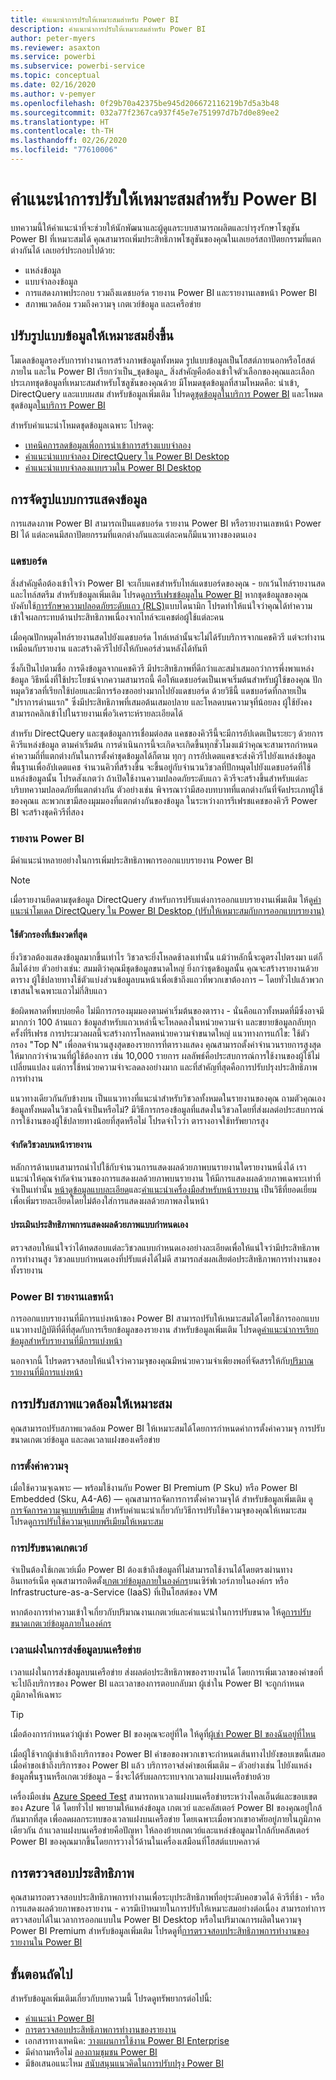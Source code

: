 ```yaml
---
title: คำแนะนำการปรับให้เหมาะสมสำหรับ Power BI
description: คำแนะนำการปรับให้เหมาะสมสำหรับ Power BI
author: peter-myers
ms.reviewer: asaxton
ms.service: powerbi
ms.subservice: powerbi-service
ms.topic: conceptual
ms.date: 02/16/2020
ms.author: v-pemyer
ms.openlocfilehash: 0f29b70a42375be945d206672116219b7d5a3b48
ms.sourcegitcommit: 032a77f2367ca937f45e7e751997d7b7d0e89ee2
ms.translationtype: HT
ms.contentlocale: th-TH
ms.lasthandoff: 02/26/2020
ms.locfileid: "77610006"
---
```

# <a name="optimization-guide-for-power-bi"></a>คำแนะนำการปรับให้เหมาะสมสำหรับ Power BI

บทความนี้ให้คำแนะนำที่จะช่วยให้นักพัฒนาและผู้ดูแลระบบสามารถผลิตและบำรุงรักษาโซลูชัน Power BI ที่เหมาะสมได้ คุณสามารถเพิ่มประสิทธิภาพโซลูชันของคุณในเลเยอร์สถาปัตยกรรมที่แตกต่างกันได้ เลเยอร์ประกอบไปด้วย:

- แหล่งข้อมูล
- แบบจำลองข้อมูล
- การแสดงภาพประกอบ รวมถึงแดชบอร์ด รายงาน Power BI และรายงานเลขหน้า Power BI
- สภาพแวดล้อม รวมถึงความจุ เกตเวย์ข้อมูล และเครือข่าย

## <a name="optimizing-the-data-model"></a>ปรับรูปแบบข้อมูลให้เหมาะสมยิ่งขึ้น

โมเดลข้อมูลรองรับการทำงานการสร้างภาพข้อมูลทั้งหมด รูปแบบข้อมูลเป็นโฮสต์ภายนอกหรือโฮสต์ภายใน และใน Power BI เรียกว่าเป็น_ชุดข้อมูล_ สิ่งสำคัญคือต้องเข้าใจตัวเลือกของคุณและเลือกประเภทชุดข้อมูลที่เหมาะสมสำหรับโซลูชันของคุณด้วย มีโหมดชุดข้อมูลที่สามโหมดคือ: นำเข้า, DirectQuery และแบบผสม สำหรับข้อมูลเพิ่มเติม โปรดดู[ชุดข้อมูลในบริการ Power BI](../service-datasets-understand.md) และโหมดชุดข้อมูล[ในบริการ Power BI](../service-dataset-modes-understand.md)

สำหรับคำแนะนำโหมดชุดข้อมูลเฉพาะ โปรดดู:

- [เทคนิคการลดข้อมูลเพื่อการนำเข้าการสร้างแบบจำลอง](import-modeling-data-reduction.md)
- [คำแนะนำแบบจำลอง DirectQuery ใน Power BI Desktop](directquery-model-guidance.md)
- [คำแนะนำแบบจำลองแบบรวมใน Power BI Desktop](composite-model-guidance.md)

## <a name="optimizing-visualizations"></a>การจัดรูปแบบการแสดงข้อมูล

การแสดงภาพ Power BI สามารถเป็นแดชบอร์ด รายงาน Power BI หรือรายงานเลขหน้า Power BI ได้ แต่ละคนมีสถาปัตยกรรมที่แตกต่างกันและแต่ละคนก็มีแนวทางของตนเอง 

### <a name="dashboards"></a>แดชบอร์ด

สิ่งสำคัญคือต้องเข้าใจว่า Power BI จะเก็บแคชสำหรับไทล์แดชบอร์ดของคุณ - ยกเว้นไทล์รายงานสด และไทล์สตรีม สำหรับข้อมูลเพิ่มเติม โปรดดู[การรีเฟรชข้อมูลใน Power BI](../refresh-data.md#tile-refresh) หากชุดข้อมูลของคุณบังคับใช้[การรักษาความปลอดภัยระดับแถว (RLS)](../service-admin-rls.md)แบบไดนามิก  โปรดทำให้แน่ใจว่าคุณได้ทำความเข้าใจผลกระทบด้านประสิทธิภาพเนื่องจากไทล์จะแคชต่อผู้ใช้แต่ละคน

เมื่อคุณปักหมุดไทล์รายงานสดไปยังแดชบอร์ด ไทล์เหล่านั้นจะไม่ได้รับบริการจากแคชคิวรี แต่จะทำงานเหมือนกับรายงาน และสร้างคิวรีไปยังให้กับคอร์ส่วนหลังได้ทันที

ซึ่งก็เป็นไปตามชื่อ การดึงข้อมูลจากแคชคิวรี มีประสิทธิภาพที่ดีกว่าและสม่ำเสมอกว่าการพึ่งพาแหล่งข้อมูล วิธีหนึ่งที่ใช้ประโยชน์จากความสามารถนี้ คือให้แดชบอร์ดเป็นเพจเริ่มต้นสำหรับผู้ใช้ของคุณ ปักหมุดวิชวลที่เรียกใช้บ่อยและมีการร้องขออย่างมากไปยังแดชบอร์ด ด้วยวิธีนี้ แดชบอร์ดที่กลายเป็น "ปราการด่านแรก" ซึ่งมีประสิทธิภาพที่เสมอต้นเสมอปลาย และโหลดบนความจุที่น้อยลง ผู้ใช้ยังคงสามารถคลิกเข้าไปในรายงานเพื่อวิเคราะห์รายละเอียดได้

สำหรับ DirectQuery และชุดข้อมูลการเชื่อมต่อสด แคชของคิวรีนี้จะมีการอัปเดตเป็นระยะๆ ด้วยการคิวรีแหล่งข้อมูล ตามค่าเริ่มต้น การดำเนินการนี้จะเกิดจะเกิดขึ้นทุกชั่วโมงแม้ว่าคุณจะสามารถกำหนดค่าความถี่ที่แตกต่างกันในการตั้งค่าชุดข้อมูลได้ก็ตาม ทุกๆ การอัปเดตแคชจะส่งคิวรีไปยังแหล่งข้อมูลพื้นฐานเพื่ออัปเดตแคช จำนวนคิวที่สร้างขึ้น จะขึ้นอยู่กับจำนวนวิชวลที่ปักหมุดไปยังแดชบอร์ดที่ใช้แหล่งข้อมูลนั้น โปรดสังเกตว่า ถ้าเปิดใช้งานความปลอดภัยระดับแถว คิวรีจะสร้างขึ้นสำหรับแต่ละบริบทความปลอดภัยที่แตกต่างกัน ตัวอย่างเช่น พิจารณาว่ามีสองบทบาทที่แตกต่างกันที่จัดประเภทผู้ใช้ของคุณแ ละพวกเขามีสองมุมมองที่แตกต่างกันของข้อมูล ในระหว่างการรีเฟรชแคชของคิวรี Power BI จะสร้างชุดคิวรีที่สอง

### <a name="power-bi-reports"></a>รายงาน Power BI

มีคำแนะนำหลายอย่างในการเพิ่มประสิทธิภาพการออกแบบรายงาน Power BI

> [!NOTE]
> เมื่อรายงานยึดตามชุดข้อมูล DirectQuery สำหรับการปรับแต่งการออกแบบรายงานเพิ่มเติม ให้ดู[คำแนะนำโมเดล DirectQuery ใน Power BI Desktop (ปรับให้เหมาะสมกับการออกแบบรายงาน)](directquery-model-guidance.md#optimize-report-designs)

#### <a name="apply-the-most-restrictive-filters"></a>ใช้ตัวกรองที่เข้มงวดที่สุด

ยิ่งวิชวลต้องแสดงข้อมูลมากขึ้นเท่าไร วิชวลจะยิ่งโหลดช้าลงเท่านั้น แม้ว่าหลักนี้จะดูตรงไปตรงมา แต่ก็ลืมได้ง่าย ตัวอย่างเช่น: สมมติว่าคุณมีชุดข้อมูลขนาดใหญ่ ยิ่งกว่าชุดข้อมูลนั้น คุณจะสร้างรายงานด้วยตาราง ผู้ใช้ปลายทางใช้ตัวแบ่งส่วนข้อมูลบนหน้าเพื่อเข้าถึงแถวที่พวกเขาต้องการ – โดยทั่วไปแล้วพวกเขาสนใจเฉพาะแถวไม่กี่สิบแถว

ข้อผิดพลาดที่พบบ่อยคือ ไม่มีการกรองมุมมองตามค่าเริ่มต้นของตาราง - นั่นคือแถวทั้งหมดที่มีซึ่งอาจมีมากกว่า 100 ล้านแถว ข้อมูลสำหรับแถวเหล่านี้จะโหลดลงในหน่วยความจำ และขยายข้อมูลกลับทุกครั้งที่รีเฟรช การประมวลผลนี้จะสร้างการโหลดหน่วยความจำขนาดใหญ่ แนวทางการแก้ไข: ใช้ตัวกรอง "Top N" เพื่อลดจำนวนสูงสุดของรายการที่ตารางแสดง คุณสามารถตั้งค่าจำนวนรายการสูงสุดให้มากกว่าจำนวนที่ผู้ใช้ต้องการ เช่น 10,000 รายการ ผลลัพธ์คือประสบการณ์การใช้งานของผู้ใช้ไม่เปลี่ยนแปลง แต่การใช้หน่วยความจำจะลดลงอย่างมาก และที่สำคัญที่สุดคือการปรับปรุงประสิทธิภาพการทำงาน

แนวทางเดียวกันกับข้างบน เป็นแนวทางที่แนะนำสำหรับวิชวลทั้งหมดในรายงานของคุณ ถามตัวคุณเอง ข้อมูลทั้งหมดในวิชวลนี้จำเป็นหรือไม่? มีวิธีการกรองข้อมูลที่แสดงในวิชวลโดยที่ส่งผลต่อประสบการณ์การใช้งานของผู้ใช้ปลายทางน้อยที่สุดหรือไม่ โปรดจำไวว่า ตารางอาจใช้ทรัพยากรสูง

#### <a name="limit-visuals-on-report-pages"></a>จำกัดวิชวลบนหน้ารายงาน

หลักการด้านบนสามารถนำไปใช้กับจำนวนการแสดงผลด้วยภาพบนรายงานใดรายงานหนึ่งได้ เราแนะนำให้คุณจำกัดจำนวนของการแสดงผลด้วยภาพบนรายงาน ให้มีการแสดงผลด้วยภาพเฉพาะเท่าที่จำเป็นเท่านั้น [หน้าดูข้อมูลแบบละเอียด](report-drillthrough.md)และ[คำแนะนำเครื่องมือสำหรับหน้ารายงาน](report-page-tooltips.md) เป็นวิธีที่ยอดเยี่ยมเพื่อเพิ่มรายละเอียดโดยไม่ต้องใส่การแสดงผลด้วยภาพลงในหน้า

#### <a name="evaluate-custom-visual-performance"></a>ประเมินประสิทธิภาพการแสดงผลด้วยภาพแบบกำหนดเอง

ตรวจสอบให้แน่ใจว่าได้ทดสอบแต่ละวิชวลแบบกำหนดเองอย่างละเอียดเพื่อให้แน่ใจว่ามีประสิทธิภาพการทำงานสูง วิชวลแบบกำหนดเองที่ปรับแต่งได้ไม่ดี สามารถส่งผลเสียต่อประสิทธิภาพการทำงานของทั้งรายงาน

### <a name="power-bi-paginated-reports"></a>Power BI รายงานเลขหน้า

การออกแบบรายงานที่มีการแบ่งหน้าของ Power BI สามารถปรับให้เหมาะสมได้โดยใช้การออกแบบแนวทางปฏิบัติที่ดีที่สุดกับการเรียกข้อมูลของรายงาน สำหรับข้อมูลเพิ่มเติม โปรดดู[คำแนะนำการเรียกข้อมูลสำหรับรายงานที่มีการแบ่งหน้า](report-paginated-data-retrieval.md)

นอกจากนี้ โปรดตรวจสอบให้แน่ใจว่าความจุของคุณมีหน่วยความจำเพียงพอที่จัดสรรให้กับ[ปริมาณรายงานที่มีการแบ่งหน้า](../service-admin-premium-workloads.md#paginated-reports)

## <a name="optimizing-the-environment"></a>การปรับสภาพแวดล้อมให้เหมาะสม

คุณสามารถปรับสภาพแวดล้อม Power BI ให้เหมาะสมได้โดยการกำหนดค่าการตั้งค่าความจุ การปรับขนาดเกตเวย์ข้อมูล และลดเวลาแฝงของเครือข่าย

### <a name="capacity-settings"></a>การตั้งค่าความจุ

เมื่อใช้ความจุเฉพาะ — พร้อมใช้งานกับ Power BI Premium (P Sku) หรือ Power BI Embedded (Sku, A4-A6) — คุณสามารถจัดการการตั้งค่าความจุได้ สำหรับข้อมูลเพิ่มเติม ดู [การจัดการความจุแบบพรีเมียม](../service-premium-capacity-manage.md) สำหรับคำแนะนำเกี่ยวกับวิธีการปรับใช้ความจุของคุณให้เหมาะสม โปรดดู[การปรับใช้ความจุแบบพรีเมียมให้เหมาะสม](../service-premium-capacity-optimize.md)

### <a name="gateway-sizing"></a>การปรับขนาดเกตเวย์

จำเป็นต้องใช้เกตเวย์เมื่อ Power BI ต้องเข้าถึงข้อมูลที่ไม่สามารถใช้งานได้โดยตรงผ่านทางอินเทอร์เน็ต คุณสามารถติดตั้ง[เกตเวย์ข้อมูลภายในองค์กร](../service-gateway-onprem.md)บนเซิร์ฟเวอร์ภายในองค์กร หรือ Infrastructure-as-a-Service (IaaS) ที่เป็นโฮสต์ของ VM

หากต้องการทำความเข้าใจเกี่ยวกับปริมาณงานเกตเวย์และคำแนะนำในการปรับขนาด ให้ดู[การปรับขนาดเกตเวย์ข้อมูลภายในองค์กร](gateway-onprem-sizing.md)

### <a name="network-latency"></a>เวลาแฝงในการส่งข้อมูลบนเครือข่าย

เวลาแฝงในการส่งข้อมูลบนเครือข่าย ส่งผลต่อประสิทธิภาพของรายงานได้ โดยการเพิ่มเวลาของคำขอที่จะไปถึงบริการของ Power BI และเวลาของการตอบกลับมา ผู้เช่าใน Power BI จะถูกกำหนดภูมิภาคให้เฉพาะ

> [!TIP]
> เมื่อต้องการกำหนดว่าผู้เช่า Power BI ของคุณจะอยู่ที่ใด ให้ดูที่[ผู้เช่า Power BI ของฉันอยู่ที่ไหน](../service-admin-where-is-my-tenant-located.md)

เมื่อผู้ใช้จากผู้เช่าเข้าถึงบริการของ Power BI คำขอของพวกเขาจะกำหนดเส้นทางไปยังขอบเขตนี้เสมอ เมื่อคำขอเข้าถึงบริการของ Power BI แล้ว บริการอาจส่งคำขอเพิ่มเติม – ตัวอย่างเช่น ไปยังแหล่งข้อมูลพื้นฐานหรือเกตเวย์ข้อมูล – ซึ่งจะได้รับผลกระทบจากเวลาแฝงบนเครือข่ายด้วย

เครื่องมือเช่น [Azure Speed Test](https://azurespeedtest.azurewebsites.net/) สามารถหาเวลาแฝงบนเครือข่ายระหว่างไคลเอ็นต์และขอบเขตของ Azure ได้ โดยทั่วไป พยายามให้แหล่งข้อมูล เกตเวย์ และคลัสเตอร์ Power BI ของคุณอยู่ใกล้กันมากที่สุด เพื่อลดผลกระทบของเวลาแฝงบนเครือข่าย โดยเฉพาะเมื่อพวกเขาอาศัยอยู่ภายในภูมิภาคเดียวกัน ถ้าเเวลาแฝงบนเครือข่ายคือปัญหา ให้ลองย้ายเกตเวย์และแหล่งข้อมูลมาใกล้กับคลัสเตอร์ Power BI ของคุณมากขึ้นโดยการวางไว้ด้านในเครื่องเสมือนที่โฮสต์แบบคลาวด์

## <a name="monitoring-performance"></a>การตรวจสอบประสิทธิภาพ

คุณสามารถตรวจสอบประสิทธิภาพการทำงานเพื่อระบุประสิทธิภาพที่อยุ่ระดับคอขวดได้ คิวรีที่ช้า - หรือการแสดงผลด้วยภาพของรายงาน - ควรมีเป้าหมายในการปรับให้เหมาะสมอย่างต่อเนื่อง สามารถทำการตรวจสอบได้ในเวลาการออกแบบใน Power BI Desktop หรือในปริมาณการผลิตในความจุ Power BI Premium สำหรับข้อมูลเพิ่มเติม โปรดดูที่[การตรวจสอบประสิทธิภาพการทำงานของรายงานใน Power BI](monitor-report-performance.md)

## <a name="next-steps"></a>ขั้นตอนถัดไป

สำหรับข้อมูลเพิ่มเติมเกี่ยวกับบทความนี้ โปรดดูทรัพยากรต่อไปนี้:

- [คำแนะนำ Power BI](index.yml)
- [การตรวจสอบประสิทธิภาพการทำงานของรายงาน](monitor-report-performance.md)
- เอกสารทางเทคนิค: [วางแผนการใช้งาน Power BI Enterprise](https://go.microsoft.com/fwlink/?linkid=2057861)
- มีคำถามหรือไม่ [ลองถามชุมชน Power BI](https://community.powerbi.com/)
- มีข้อเสนอแนะไหม [สนับสนุนแนวคิดในการปรับปรุง Power BI](https://ideas.powerbi.com/)
